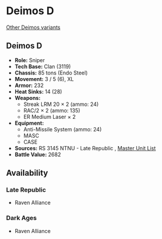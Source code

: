 # Deimos D 

[Other Deimos variants](../deimos.md) 

## Deimos D 

- **Role:** Sniper 
- **Tech Base:** Clan (3119) 
- **Chassis:** 85 tons (Endo Steel) 
- **Movement:** 3 / 5 (6), XL 
- **Armor:** 232 
- **Heat Sinks:** 14 (28) 
- **Weapons:** 
  - Streak LRM 20 × 2 (ammo: 24) 
  - RAC/2 × 2 (ammo: 135) 
  - ER Medium Laser × 2 
- **Equipment:** 
  - Anti-Missile System (ammo: 24) 
  - MASC 
  - CASE 
- **Sources:** RS 3145 NTNU - Late Republic , [Master Unit List](http://masterunitlist.info/Unit/Details/6856/deimos-d) 
- **Battle Value:** 2682 

## Availability 

### Late Republic 

- Raven Alliance 

### Dark Ages 

- Raven Alliance 

